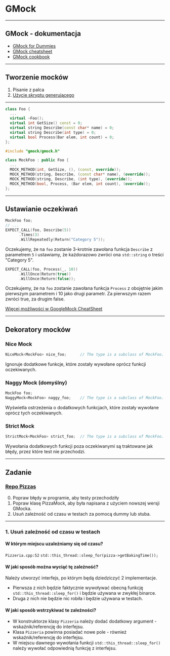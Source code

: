 <!-- .slide: data-background="#111111" -->

# GMock

___

## GMock - dokumentacja

* [GMock for Dummies](https://github.com/google/googletest/blob/master/googlemock/docs/for_dummies.md)
* [GMock cheatsheet](https://github.com/google/googletest/blob/master/googlemock/docs/cheat_sheet.md)
* [GMock cookbook](https://github.com/google/googletest/blob/master/googlemock/docs/cook_book.md)

___

## Tworzenie mocków

1. Pisanie z palca
2. [Użycie skryptu generującego](https://github.com/google/googletest/tree/master/googlemock/scripts/generator)

___

```cpp
class Foo {
  ...
  virtual ~Foo();
  virtual int GetSize() const = 0;
  virtual string Describe(const char* name) = 0;
  virtual string Describe(int type) = 0;
  virtual bool Process(Bar elem, int count) = 0;
};
```

```cpp
#include "gmock/gmock.h"

class MockFoo : public Foo {
  ...
  MOCK_METHOD(int, GetSize, (), (const, override));
  MOCK_METHOD(string, Describe, (const char* name), (override));
  MOCK_METHOD(string, Describe, (int type), (override));
  MOCK_METHOD(bool, Process, (Bar elem, int count), (override));
};
```
<!-- .element: class="fragment fade-in" -->

___

## Ustawianie oczekiwań

```cpp
MockFoo foo;
// ...
EXPECT_CALL(foo, Describe(5))
      .Times(3)
      .WillRepeatedly(Return("Category 5"));
```
<!-- .element: class="fragment fade-in" -->

Oczekujemy, że na `foo` zostanie 3-krotnie zawołana funkcja `Describe` z parametrem `5` i ustawiamy, że każdorazowo zwróci ona `std::string` o treści "Category 5".
<!-- .element: class="fragment fade-in" -->

```cpp
EXPECT_CALL(foo, Process(_, 10))
      .WillOnce(Return(true))
      .WillOnce(Return(false));
```
<!-- .element: class="fragment fade-in" -->

Oczekujemy, że na `foo` zostanie zawołana funkcja `Process` z obojętnie jakim pierwszym parametrem i 10 jako drugi parametr. Za pierwszym razem zwróci true, za drugim false.
<!-- .element: class="fragment fade-in" -->

[Więcej możliwości w GoogleMock CheatSheet](https://github.com/google/googletest/blob/master/googlemock/docs/cheat_sheet.md#setting-expectations-expectcall)
<!-- .element: class="fragment fade-in" -->

___
<!-- .slide: style="font-size: 0.85em" -->

## Dekoratory mocków

### Nice Mock
<!-- .element: class="fragment fade-in" -->

```cpp
NiceMock<MockFoo> nice_foo;      // The type is a subclass of MockFoo.
```
<!-- .element: class="fragment fade-in" -->

Ignoruje dodatkowe funkcje, które zostały wywołane oprócz funkcji oczekiwanych.
<!-- .element: class="fragment fade-in" -->

### Naggy Mock (domyślny)
<!-- .element: class="fragment fade-in" -->

```cpp
MockFoo foo;
NaggyMock<MockFoo> naggy_foo;    // The type is a subclass of MockFoo.
```
<!-- .element: class="fragment fade-in" -->

Wyświetla ostrzeżenia o dodatkowych funkcjach, które zostały wywołane oprócz tych oczekiwanych.
<!-- .element: class="fragment fade-in" -->

### Strict Mock
<!-- .element: class="fragment fade-in" -->

```cpp
StrictMock<MockFoo> strict_foo;  // The type is a subclass of MockFoo.
```
<!-- .element: class="fragment fade-in" -->

Wywołania dodatkowych funkcji poza oczekiwanymi są traktowane jak błędy, przez które test nie przechodzi.
<!-- .element: class="fragment fade-in" -->

___
<!-- .slide: style="font-size: 0.95em" -->

## Zadanie

### [Repo Pizzas](https://github.com/coders-school/pizzas)

0. Popraw błędy w programie, aby testy przechodziły
1. Popraw klasę PizzaMock, aby była napisana z użyciem nowszej wersji GMocka.
2. Usuń zależność od czasu w testach za pomocą dummy lub stuba.

___
<!-- .slide: style="font-size: 0.85em" -->

### 1. Usuń zależność od czasu w testach

#### W którym miejscu uzależniamy się od czasu?
<!-- .element: class="fragment fade-in" -->

`Pizzeria.cpp:52`
`std::this_thread::sleep_for(pizza->getBakingTime());`
<!-- .element: class="fragment fade-in" -->

#### W jaki sposób można wyciąć tę zależność?
<!-- .element: class="fragment fade-in" -->

Należy utworzyć interfejs, po którym będą dziedziczyć 2 implementacje.
<!-- .element: class="fragment fade-in" -->

* <!-- .element: class="fragment fade-in" --> Pierwsza z nich będzie faktycznie wywoływać obecną funkcję <code>std::this_thread::sleep_for()</code> i będzie używana w zwykłej binarce.
* <!-- .element: class="fragment fade-in" --> Druga z nich nie będzie nic robiła i będzie używana w testach.

#### W jaki sposób wstrzykiwać te zależności?
<!-- .element: class="fragment fade-in" -->

* <!-- .element: class="fragment fade-in" --> W konstruktorze klasy <code>Pizzeria</code> należy dodać dodatkowy argument - wskaźnik/referencję do interfejsu.
* <!-- .element: class="fragment fade-in" --> Klasa <code>Pizzeria</code> powinna posiadać nowe pole - również wskaźnik/referencję do interfejsu.
* <!-- .element: class="fragment fade-in" --> W miejscu dawnego wywołania funkcji <code>std::this_thread::sleep_for()</code> należy wywołać odpowiednią funkcję z interfejsu.
